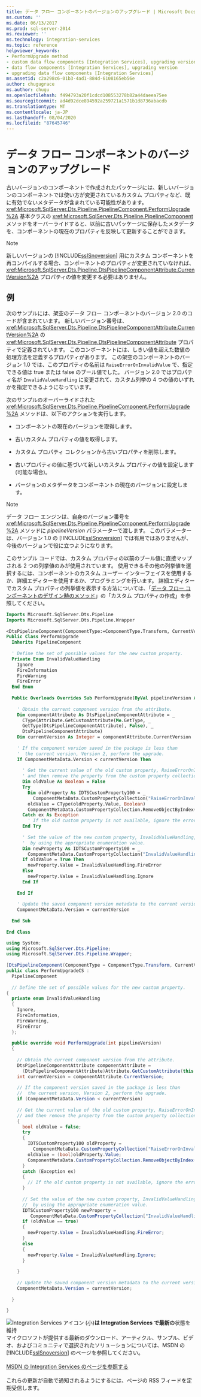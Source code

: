 ```yaml
---
title: データ フロー コンポーネントのバージョンのアップグレード | Microsoft Docs
ms.custom: ''
ms.date: 06/13/2017
ms.prod: sql-server-2014
ms.reviewer: ''
ms.technology: integration-services
ms.topic: reference
helpviewer_keywords:
- PerformUpgrade method
- custom data flow components [Integration Services], upgrading version
- data flow components [Integration Services], upgrading version
- upgrading data flow components [Integration Services]
ms.assetid: c2a298c6-01b3-4ad1-884d-6108165eb56e
author: chugugrace
ms.author: chugu
ms.openlocfilehash: f494793a20f1cdcd108553278b82a44daeea75ee
ms.sourcegitcommit: ad4d92dce894592a259721a1571b1d8736abacdb
ms.translationtype: MT
ms.contentlocale: ja-JP
ms.lasthandoff: 08/04/2020
ms.locfileid: "87645746"
---
```

# <a name="upgrading-the-version-of-a-data-flow-component"></a>データ フロー コンポーネントのバージョンのアップグレード
  古いバージョンのコンポーネントで作成されたパッケージには、新しいバージョンのコンポーネントでは使い方が変更されているカスタム プロパティなど、既に有効でないメタデータが含まれている可能性があります。 <xref:Microsoft.SqlServer.Dts.Pipeline.PipelineComponent.PerformUpgrade%2A> 基本クラスの <xref:Microsoft.SqlServer.Dts.Pipeline.PipelineComponent> メソッドをオーバーライドすると、以前に古いパッケージに保存したメタデータを、コンポーネントの現在のプロパティを反映して更新することができます。  
  
> [!NOTE]  
>  新しいバージョンの [!INCLUDE[ssISnoversion](../../../includes/ssisnoversion-md.md)] 用にカスタム コンポーネントを再コンパイルする場合、コンポーネントのプロパティが変更されていなければ、<xref:Microsoft.SqlServer.Dts.Pipeline.DtsPipelineComponentAttribute.CurrentVersion%2A> プロパティの値を変更する必要はありません。  
  
## <a name="example"></a>例  
 次のサンプルには、架空のデータ フロー コンポーネントのバージョン 2.0 のコードが含まれています。 新しいバージョン番号は、<xref:Microsoft.SqlServer.Dts.Pipeline.DtsPipelineComponentAttribute.CurrentVersion%2A> の <xref:Microsoft.SqlServer.Dts.Pipeline.DtsPipelineComponentAttribute> プロパティで定義されています。 このコンポーネントには、しきい値を超えた数値の処理方法を定義するプロパティがあります。 この架空のコンポーネントのバージョン 1.0 では、このプロパティの名前は `RaiseErrorOnInvalidValue` で、指定できる値は true または false のブール値でした。 バージョン 2.0 ではプロパティ名が `InvalidValueHandling` に変更されて、カスタム列挙の 4 つの値のいずれかを指定できるようになっています。  
  
 次のサンプルのオーバーライドされた <xref:Microsoft.SqlServer.Dts.Pipeline.PipelineComponent.PerformUpgrade%2A> メソッドは、以下のアクションを実行します。  
  
-   コンポーネントの現在のバージョンを取得します。  
  
-   古いカスタム プロパティの値を取得します。  
  
-   カスタム プロパティ コレクションから古いプロパティを削除します。  
  
-   古いプロパティの値に基づいて新しいカスタム プロパティの値を設定します (可能な場合)。  
  
-   バージョンのメタデータをコンポーネントの現在のバージョンに設定します。  
  
> [!NOTE]  
>  データ フロー エンジンは、自身のバージョン番号を <xref:Microsoft.SqlServer.Dts.Pipeline.PipelineComponent.PerformUpgrade%2A> メソッドに *pipelineVersion* パラメーターで渡します。 このパラメーターは、バージョン 1.0 の [!INCLUDE[ssISnoversion](../../../includes/ssisnoversion-md.md)] では有用ではありませんが、今後のバージョンで役に立つようになります。  
  
 このサンプル コードでは、カスタム プロパティの以前のブール値に直接マップされる 2 つの列挙値のみが使用されています。 使用できるその他の列挙値を選択するには、コンポーネントのカスタム ユーザー インターフェイスを使用するか、詳細エディターを使用するか、プログラミングを行います。 詳細エディターでカスタム プロパティの列挙値を表示する方法については、「[データ フロー コンポーネントのデザイン時のメソッド](design-time-methods-of-a-data-flow-component.md)」の「カスタム プロパティの作成」を参照してください。  
  
```vb  
Imports Microsoft.SqlServer.Dts.Pipeline  
Imports Microsoft.SqlServer.Dts.Pipeline.Wrapper  
  
<DtsPipelineComponent(ComponentType:=ComponentType.Transform, CurrentVersion:=2)> _  
Public Class PerformUpgrade  
  Inherits PipelineComponent  
  
  ' Define the set of possible values for the new custom property.  
  Private Enum InvalidValueHandling  
    Ignore  
    FireInformation  
    FireWarning  
    FireError  
  End Enum  
  
  Public Overloads Overrides Sub PerformUpgrade(ByVal pipelineVersion As Integer)  
  
    ' Obtain the current component version from the attribute.  
    Dim componentAttribute As DtsPipelineComponentAttribute = _  
      CType(Attribute.GetCustomAttribute(Me.GetType, _  
      GetType(DtsPipelineComponentAttribute), False), _  
      DtsPipelineComponentAttribute)  
    Dim currentVersion As Integer = componentAttribute.CurrentVersion  
  
    ' If the component version saved in the package is less than  
    '  the current version, Version 2, perform the upgrade.  
    If ComponentMetaData.Version < currentVersion Then  
  
      ' Get the current value of the old custom property, RaiseErrorOnInvalidValue,   
      ' and then remove the property from the custom property collection.  
      Dim oldValue As Boolean = False  
      Try  
        Dim oldProperty As IDTSCustomProperty100 = _  
          ComponentMetaData.CustomPropertyCollection("RaiseErrorOnInvalidValue")  
        oldValue = CType(oldProperty.Value, Boolean)  
        ComponentMetaData.CustomPropertyCollection.RemoveObjectByIndex("RaiseErrorOnInvalidValue")  
      Catch ex As Exception  
        ' If the old custom property is not available, ignore the error.  
      End Try  
  
      ' Set the value of the new custom property, InvalidValueHandling,  
      '  by using the appropriate enumeration value.  
      Dim newProperty As IDTSCustomProperty100 = _  
        ComponentMetaData.CustomPropertyCollection("InvalidValueHandling")  
      If oldValue = True Then  
        newProperty.Value = InvalidValueHandling.FireError  
      Else  
        newProperty.Value = InvalidValueHandling.Ignore  
      End If  
  
    End If  
  
    ' Update the saved component version metadata to the current version.  
    ComponentMetaData.Version = currentVersion  
  
  End Sub  
  
End Class  
```  
  
```csharp  
using System;  
using Microsoft.SqlServer.Dts.Pipeline;  
using Microsoft.SqlServer.Dts.Pipeline.Wrapper;  
  
[DtsPipelineComponent(ComponentType = ComponentType.Transform, CurrentVersion = 2)]  
public class PerformUpgradeCS :  
  PipelineComponent  
  
  // Define the set of possible values for the new custom property.  
{  
  private enum InvalidValueHandling  
  {  
    Ignore,  
    FireInformation,  
    FireWarning,  
    FireError  
  };  
  
  public override void PerformUpgrade(int pipelineVersion)  
  {  
  
    // Obtain the current component version from the attribute.  
    DtsPipelineComponentAttribute componentAttribute =   
      (DtsPipelineComponentAttribute)Attribute.GetCustomAttribute(this.GetType(), typeof(DtsPipelineComponentAttribute), false);  
    int currentVersion = componentAttribute.CurrentVersion;  
  
    // If the component version saved in the package is less than  
    //  the current version, Version 2, perform the upgrade.  
    if (ComponentMetaData.Version < currentVersion)  
  
    // Get the current value of the old custom property, RaiseErrorOnInvalidValue,   
    // and then remove the property from the custom property collection.  
    {  
      bool oldValue = false;  
      try  
      {  
        IDTSCustomProperty100 oldProperty =   
          ComponentMetaData.CustomPropertyCollection["RaiseErrorOnInvalidValue"];  
        oldValue = (bool)oldProperty.Value;  
        ComponentMetaData.CustomPropertyCollection.RemoveObjectByIndex("RaiseErrorOnInvalidValue");  
      }  
      catch (Exception ex)  
      {  
        // If the old custom property is not available, ignore the error.  
      }  
  
      // Set the value of the new custom property, InvalidValueHandling,  
      //  by using the appropriate enumeration value.  
      IDTSCustomProperty100 newProperty =   
         ComponentMetaData.CustomPropertyCollection["InvalidValueHandling"];  
      if (oldValue == true)  
      {  
        newProperty.Value = InvalidValueHandling.FireError;  
      }  
      else  
      {  
        newProperty.Value = InvalidValueHandling.Ignore;  
      }  
  
    }  
  
    // Update the saved component version metadata to the current version.  
    ComponentMetaData.Version = currentVersion;  
  
  }  
  
}  
```  
  
![Integration Services アイコン (小)](../../media/dts-16.gif "Integration Services のアイコン (小)")**は Integration Services で最新の**状態を維持  <br /> マイクロソフトが提供する最新のダウンロード、アーティクル、サンプル、ビデオ、およびコミュニティで選択されたソリューションについては、MSDN の [!INCLUDE[ssISnoversion](../../../includes/ssisnoversion-md.md)] のページを参照してください。<br /><br /> [MSDN の Integration Services のページを参照する](https://go.microsoft.com/fwlink/?LinkId=136655)<br /><br /> これらの更新が自動で通知されるようにするには、ページの RSS フィードを定期受信します。  
  
  
